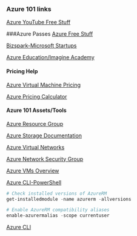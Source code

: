 ### Azure 101 links
[Azure YouTube Free Stuff](https://www.youtube.com/watch?v=UI6pxZvJEkM&t=6s)


###Azure Passes
[Azure Free Stuff](https://azure.microsoft.com/en-us/free/)

[Bizspark-Microsoft Startups](https://startups.microsoft.com/en-us/)

[Azure Education/Imagine Academy](https://azureforeducation.microsoft.com/en-us)

#### Pricing Help
[Azure Virtual Machine Pricing](https://azure.microsoft.com/en-us/pricing/details/virtual-machines/windows/)

[Azure Pricing Calculator](https://azure.microsoft.com/en-us/pricing/calculator/)

#### Azure 101 Assets/Tools

[Azure Resource Group](https://docs.microsoft.com/en-us/azure/azure-resource-manager/resource-group-overview#resource-groups)

[Azure Storage Documentation](https://docs.microsoft.com/en-us/azure/storage/)

[Azure Virtual Networks](https://docs.microsoft.com/en-us/azure/virtual-network/virtual-networks-overview)

[Azure Network Security Group](https://docs.microsoft.com/en-us/azure/virtual-network/security-overview#network-security-groups)

[Azure VMs Overview](https://docs.microsoft.com/en-us/azure/virtual-machines/windows/overview)

[Azure CLI-PowerShell](https://docs.microsoft.com/en-us/powershell/azure/overview?view=azps-1.2.0)

```powershell
# Check installed versions of AzureRM
get-installedmodule -name azurerm -allversions

# Enable AzureRM compatibility aliases
enable-azurermalias -scope currentuser
```

[Azure CLI](https://docs.microsoft.com/en-us/cli/azure/?view=azure-cli-latest)

